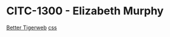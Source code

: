 # CITC-1300 - Elizabeth Murphy

<a href="Intro to html/index.html">Better Tigerweb</a>
<a href="Intro to css/index.html">css</a>
